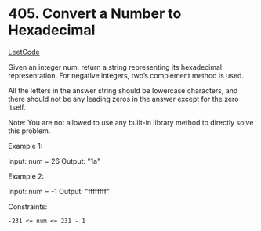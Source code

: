# 405. Convert a Number to Hexadecimal

[LeetCode](https://leetcode.com/problems/convert-a-number-to-hexadecimal/)

Given an integer num, return a string representing its hexadecimal representation. For negative integers, two’s complement method is used.

All the letters in the answer string should be lowercase characters, and there should not be any leading zeros in the answer except for the zero itself.

Note: You are not allowed to use any built-in library method to directly solve this problem.



Example 1:

Input: num = 26
Output: "1a"

Example 2:

Input: num = -1
Output: "ffffffff"



Constraints:

    -231 <= num <= 231 - 1
